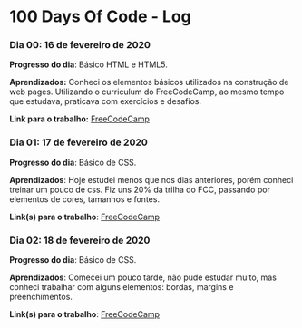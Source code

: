 # 100 Days Of Code - Log

### Dia 00: 16 de fevereiro de 2020
**Progresso do dia**: Básico HTML e HTML5.

**Aprendizados:** Conheci os elementos básicos utilizados na construção de web
pages. Utilizando o curriculum do FreeCodeCamp, ao mesmo tempo que estudava, 
praticava com exercícios e desafios.

**Link para o trabalho:** [FreeCodeCamp](https://www.freecodecamp.org/oluciano.net)

### Dia 01: 17 de fevereiro de 2020 

**Progresso do dia**: Básico de CSS.

**Aprendizados**: Hoje estudei menos que nos dias anteriores, porém conheci treinar um pouco de css. Fiz uns 20% da trilha do FCC, passando por elementos de cores, tamanhos e fontes.

**Link(s) para o trabalho**: [FreeCodeCamp](https://www.freecodecamp.org/oluciano.net)

### Dia 02: 18 de fevereiro de 2020

**Progresso do dia**: Básico de CSS.

**Aprendizados**: Comecei um pouco tarde, não pude estudar muito, mas conheci 
trabalhar com alguns elementos: bordas, margins e preenchimentos.

**Link(s) para o trabalho**: [FreeCodeCamp](https://www.freecodecamp.org/oluciano.net)